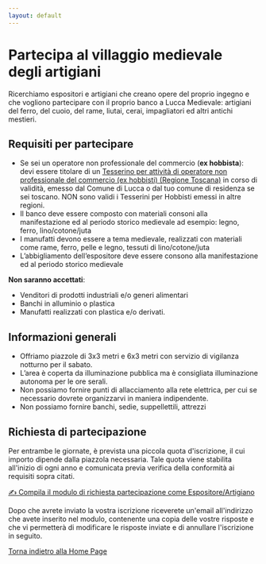 ```yaml
---
layout: default
---
```


# Partecipa al villaggio medievale degli artigiani

Ricerchiamo espositori e artigiani che creano opere del proprio ingegno e che vogliono partecipare con il proprio banco a Lucca Medievale: artigiani del ferro, del cuoio, del rame, liutai, cerai, impagliatori ed altri antichi mestieri.

## Requisiti per partecipare

* Se sei un operatore non professionale del commercio (**ex hobbista**): devi essere titolare di un [Tesserino per attività di operatore non professionale del commercio (ex hobbisti) (Regione Toscana)](https://www.comune.lucca.it/progetti/hobbisti-e-non-professionisti-nuove-regole-definite-dalla-regione-toscana/) in corso di validità, emesso dal Comune di Lucca o dal tuo comune di residenza se sei toscano. NON sono validi i Tesserini per Hobbisti emessi in altre regioni.
* Il banco deve essere composto con materiali consoni alla manifestazione ed al periodo storico medievale ad esempio: legno, ferro, lino/cotone/juta
* I manufatti devono essere a tema medievale, realizzati con materiali come rame, ferro, pelle e legno, tessuti di lino/cotone/juta
* L’abbigliamento dell’espositore deve essere consono alla manifestazione ed al periodo storico medievale

**Non saranno accettati**:

* Venditori di prodotti industriali e/o generi alimentari
* Banchi in alluminio o plastica
* Manufatti realizzati con plastica e/o derivati.

## Informazioni generali

* Offriamo piazzole di 3x3 metri e 6x3 metri con servizio di vigilanza notturno per il sabato.
* L’area è coperta da illuminazione pubblica ma è consigliata illuminazione autonoma per le ore serali.
* Non possiamo fornire punti di allacciamento alla rete elettrica, per cui se necessario dovrete organizzarvi in maniera indipendente.
* Non possiamo fornire banchi, sedie, suppellettili, attrezzi

## Richiesta di partecipazione

Per entrambe le giornate, è prevista una piccola quota d'iscrizione, il cui importo dipende dalla piazzola necessaria. Tale quota viene stabilita all'inizio di ogni anno e comunicata previa verifica della conformità ai requisiti sopra citati.

[✍️ Compila il modulo di richiesta partecipazione come Espositore/Artigiano](http://tiny.cc/lm25_esp-art)

Dopo che avrete inviato la vostra iscrizione riceverete un'email all'indirizzo che avete inserito nel modulo, contenente una copia delle vostre risposte e che vi permetterà di modificare le risposte inviate e di annullare l'iscrizione in seguito.

[Torna indietro alla Home Page](2025.md)
